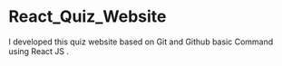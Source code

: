 # React_Quiz_Website
I developed this quiz website based on Git and Github basic Command using React JS .
